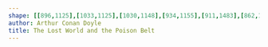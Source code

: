 ```yaml
---
shape: [[896,1125],[1033,1125],[1030,1148],[934,1155],[911,1483],[862,1491]]
author: Arthur Conan Doyle
title: The Lost World and the Poison Belt
---
```

 